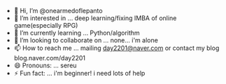 - 👋 Hi, I’m @onearmedoflepanto
- 👀 I’m interested in ... deep learning/fixing IMBA of online game(especially RPG)
- 🌱 I’m currently learning ... Python/algorithm
- 💞️ I’m looking to collaborate on ... none... i'm alone
- 📫 How to reach me ... mailing day2201@naver.com or contact my blog blog.naver.com/day2201
- 😄 Pronouns: ... sereu
- ⚡ Fun fact: ... i'm beginner! i need lots of help

<!---
onearmedoflepanto/onearmedoflepanto is a ✨ special ✨ repository because its `README.md` (this file) appears on your GitHub profile.
You can click the Preview link to take a look at your changes.
--->
